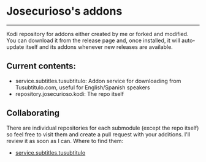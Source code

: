# Josecurioso's addons
------------------------

Kodi repository for addons either created by me or forked and modified. You can download it from the release page and, once installed, it will auto-update itself and its addons whenever new releases are available.

## Current contents:
- service.subtitles.tusubtitulo: Addon service for downloading from Tusubtitulo.com, useful for English/Spanish speakers
- repository.josecurioso.kodi: The repo itself

## Collaborating
There are individual repositories for each submodule (except the repo itself) so feel free to visit them and create a pull request with your additions. I'll review it as soon as I can. Where to find them:
- [service.subtitles.tusubtitulo](https://github.com/josecurioso2/service.subtitles.tusubtitulo)
